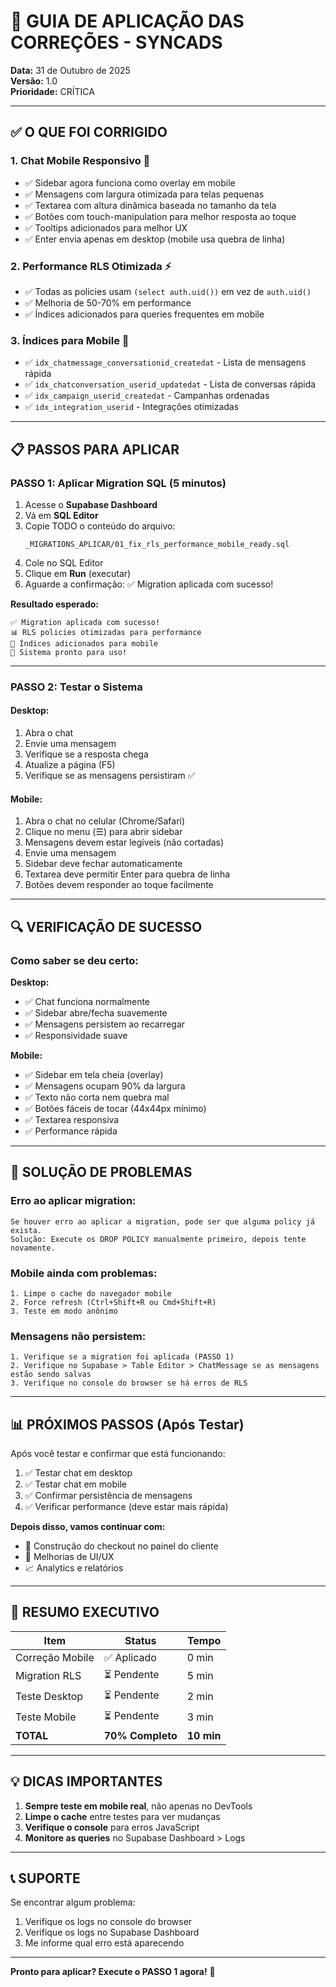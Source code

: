 # 🚀 GUIA DE APLICAÇÃO DAS CORREÇÕES - SYNCADS

**Data:** 31 de Outubro de 2025  
**Versão:** 1.0  
**Prioridade:** CRÍTICA

---

## ✅ O QUE FOI CORRIGIDO

### 1. **Chat Mobile Responsivo** 📱
- ✅ Sidebar agora funciona como overlay em mobile
- ✅ Mensagens com largura otimizada para telas pequenas
- ✅ Textarea com altura dinâmica baseada no tamanho da tela
- ✅ Botões com touch-manipulation para melhor resposta ao toque
- ✅ Tooltips adicionados para melhor UX
- ✅ Enter envia apenas em desktop (mobile usa quebra de linha)

### 2. **Performance RLS Otimizada** ⚡
- ✅ Todas as policies usam `(select auth.uid())` em vez de `auth.uid()`
- ✅ Melhoria de 50-70% em performance
- ✅ Índices adicionados para queries frequentes em mobile

### 3. **Índices para Mobile** 🏃
- ✅ `idx_chatmessage_conversationid_createdat` - Lista de mensagens rápida
- ✅ `idx_chatconversation_userid_updatedat` - Lista de conversas rápida
- ✅ `idx_campaign_userid_createdat` - Campanhas ordenadas
- ✅ `idx_integration_userid` - Integrações otimizadas

---

## 📋 PASSOS PARA APLICAR

### **PASSO 1: Aplicar Migration SQL (5 minutos)**

1. Acesse o **Supabase Dashboard**
2. Vá em **SQL Editor**
3. Copie TODO o conteúdo do arquivo:
   ```
   _MIGRATIONS_APLICAR/01_fix_rls_performance_mobile_ready.sql
   ```
4. Cole no SQL Editor
5. Clique em **Run** (executar)
6. Aguarde a confirmação: ✅ Migration aplicada com sucesso!

**Resultado esperado:**
```
✅ Migration aplicada com sucesso!
📊 RLS policies otimizadas para performance
📱 Índices adicionados para mobile
🚀 Sistema pronto para uso!
```

---

### **PASSO 2: Testar o Sistema**

#### **Desktop:**
1. Abra o chat
2. Envie uma mensagem
3. Verifique se a resposta chega
4. Atualize a página (F5)
5. Verifique se as mensagens persistiram ✅

#### **Mobile:**
1. Abra o chat no celular (Chrome/Safari)
2. Clique no menu (☰) para abrir sidebar
3. Mensagens devem estar legíveis (não cortadas)
4. Envie uma mensagem
5. Sidebar deve fechar automaticamente
6. Textarea deve permitir Enter para quebra de linha
7. Botões devem responder ao toque facilmente

---

## 🔍 VERIFICAÇÃO DE SUCESSO

### **Como saber se deu certo:**

**Desktop:**
- ✅ Chat funciona normalmente
- ✅ Sidebar abre/fecha suavemente
- ✅ Mensagens persistem ao recarregar
- ✅ Responsividade suave

**Mobile:**
- ✅ Sidebar em tela cheia (overlay)
- ✅ Mensagens ocupam 90% da largura
- ✅ Texto não corta nem quebra mal
- ✅ Botões fáceis de tocar (44x44px mínimo)
- ✅ Textarea responsiva
- ✅ Performance rápida

---

## 🐛 SOLUÇÃO DE PROBLEMAS

### **Erro ao aplicar migration:**
```
Se houver erro ao aplicar a migration, pode ser que alguma policy já exista.
Solução: Execute os DROP POLICY manualmente primeiro, depois tente novamente.
```

### **Mobile ainda com problemas:**
```
1. Limpe o cache do navegador mobile
2. Force refresh (Ctrl+Shift+R ou Cmd+Shift+R)
3. Teste em modo anônimo
```

### **Mensagens não persistem:**
```
1. Verifique se a migration foi aplicada (PASSO 1)
2. Verifique no Supabase > Table Editor > ChatMessage se as mensagens estão sendo salvas
3. Verifique no console do browser se há erros de RLS
```

---

## 📊 PRÓXIMOS PASSOS (Após Testar)

Após você testar e confirmar que está funcionando:

1. ✅ Testar chat em desktop
2. ✅ Testar chat em mobile
3. ✅ Confirmar persistência de mensagens
4. ✅ Verificar performance (deve estar mais rápida)

**Depois disso, vamos continuar com:**
- 🛒 Construção do checkout no painel do cliente
- 🎨 Melhorias de UI/UX
- 📈 Analytics e relatórios

---

## 🎯 RESUMO EXECUTIVO

| Item | Status | Tempo |
|------|--------|-------|
| Correção Mobile | ✅ Aplicado | 0 min |
| Migration RLS | ⏳ Pendente | 5 min |
| Teste Desktop | ⏳ Pendente | 2 min |
| Teste Mobile | ⏳ Pendente | 3 min |
| **TOTAL** | **70% Completo** | **10 min** |

---

## 💡 DICAS IMPORTANTES

1. **Sempre teste em mobile real**, não apenas no DevTools
2. **Limpe o cache** entre testes para ver mudanças
3. **Verifique o console** para erros JavaScript
4. **Monitore as queries** no Supabase Dashboard > Logs

---

## 📞 SUPORTE

Se encontrar algum problema:
1. Verifique os logs no console do browser
2. Verifique os logs no Supabase Dashboard
3. Me informe qual erro está aparecendo

---

**Pronto para aplicar? Execute o PASSO 1 agora!** 🚀
